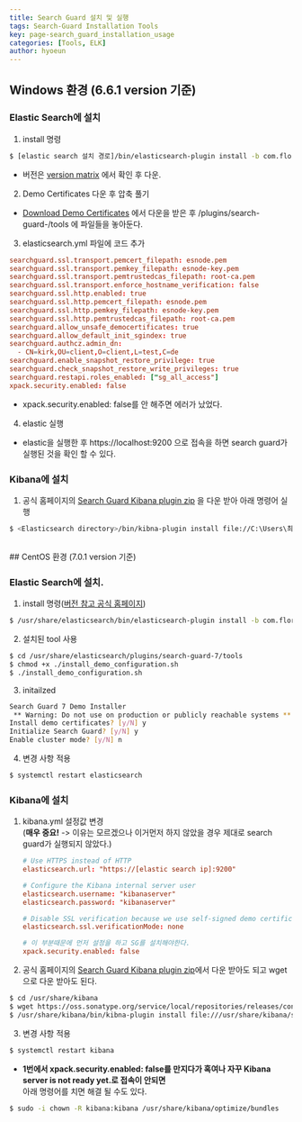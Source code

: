 ```yaml
---
title: Search Guard 설치 및 실행
tags: Search-Guard Installation Tools
key: page-search_guard_installation_usage
categories: [Tools, ELK]
author: hyoeun
---
```


## Windows 환경 (6.6.1 version 기준)

### Elastic Search에 설치

1. install 명령
```bash
$ [elastic search 설치 경로]/bin/elasticsearch-plugin install -b com.floragunn:search-guard-6:6.6.1-24.1 (6.6.1 version 기준)
```
  * 버전은 [version matrix](https://docs.search-guard.com/latest/search-guard-versions) 에서 확인 후 다운.
2. Demo Certificates 다운 후 압축 풀기
  * [Download Demo Certificates](https://docs.search-guard.com/latest/tls-download-certificates#download-and-install) 에서 다운을 받은 후 /plugins/search-guard-<version>/tools 에 파일들을 놓아둔다.
3. elasticsearch.yml 파일에 코드 추가
```conf
searchguard.ssl.transport.pemcert_filepath: esnode.pem
searchguard.ssl.transport.pemkey_filepath: esnode-key.pem
searchguard.ssl.transport.pemtrustedcas_filepath: root-ca.pem
searchguard.ssl.transport.enforce_hostname_verification: false
searchguard.ssl.http.enabled: true
searchguard.ssl.http.pemcert_filepath: esnode.pem
searchguard.ssl.http.pemkey_filepath: esnode-key.pem
searchguard.ssl.http.pemtrustedcas_filepath: root-ca.pem
searchguard.allow_unsafe_democertificates: true
searchguard.allow_default_init_sgindex: true
searchguard.authcz.admin_dn:
  - CN=kirk,OU=client,O=client,L=test,C=de
searchguard.enable_snapshot_restore_privilege: true
searchguard.check_snapshot_restore_write_privileges: true
searchguard.restapi.roles_enabled: ["sg_all_access"]
xpack.security.enabled: false
```
  * xpack.security.enabled: false를 안 해주면 에러가 났었다.
4. elastic 실행
  * elastic을 실행한 후 https://localhost:9200 으로 접속을 하면 search guard가 실행된 것을 확인 할 수 있다.

### Kibana에 설치

1. 공식 홈페이지의 [Search Guard Kibana plugin zip](https://search.maven.org/search?q=a:search-guard-kibana-plugin) 을 다운 받아 아래 명령어 실행
```bash
$ <Elasticsearch directory>/bin/kibna-plugin install file://C:\Users\최효은\Documents\kibana-6.6.1-windows-x86_64\search-guard-kibana-plugin-6.6.1-18.1.zip(다운 받은 zip파일 경로에 따라 달라질것이다.)
```

<br>
## CentOS 환경 (7.0.1 version 기준)

### Elastic Search에 설치. 

1. install 명령([버전 참고 공식 홈페이지](https://docs.search-guard.com/latest/demo-installer))
```bash
$ /usr/share/elasticsearch/bin/elasticsearch-plugin install -b com.floragunn:search-guard-7:7.0.1-35.0.0
```
2. 설치된 tool 사용
```bash
$ cd /usr/share/elasticsearch/plugins/search-guard-7/tools
$ chmod +x ./install_demo_configuration.sh
$ ./install_demo_configuration.sh
```
3. initailzed
```bash
Search Guard 7 Demo Installer
 ** Warning: Do not use on production or publicly reachable systems **
Install demo certificates? [y/N] y
Initialize Search Guard? [y/N] y
Enable cluster mode? [y/N] n
```
4. 변경 사항 적용
```bash
$ systemctl restart elasticsearch
```

### Kibana에 설치

1. kibana.yml 설정값 변경<br>(**매우 중요!** -> 이유는 모르겠으나 이거먼저 하지 않았을 경우 제대로 search guard가 실행되지 않았다.)
   ```conf
   # Use HTTPS instead of HTTP
   elasticsearch.url: "https://[elastic search ip]:9200"

   # Configure the Kibana internal server user
   elasticsearch.username: "kibanaserver"
   elasticsearch.password: "kibanaserver"

   # Disable SSL verification because we use self-signed demo certificates
   elasticsearch.ssl.verificationMode: none

   # 이 부분때문에 먼저 설정을 하고 SG를 설치해야한다.
   xpack.security.enabled: false
   ```
2. 공식 홈페이지의 [Search Guard Kibana plugin zip](https://search.maven.org/search?q=a:search-guard-kibana-plugin)에서 다운 받아도 되고 wget으로 다운 받아도 된다.
```bash
$ cd /usr/share/kibana
$ wget https://oss.sonatype.org/service/local/repositories/releases/content/com/floragunn/search-guard-kibana-plugin/7.0.1-35.0.0/search-guard-kibana-plugin-7.0.1-35.0.0.zip
$ /usr/share/kibana/bin/kibna-plugin install file:///usr/share/kibana/search-guard-kibana-plugin-7.0.1-35.0.0.zip
```
3. 변경 사항 적용
```bash
$ systemctl restart kibana
```

* **1번에서 xpack.security.enabled: false를 만지다가 혹여나 자꾸 Kibana server is not ready yet.로 접속이 안되면**<br>아래 명령어를 치면 해결 될 수도 있다.
```bash
$ sudo -i chown -R kibana:kibana /usr/share/kibana/optimize/bundles
```